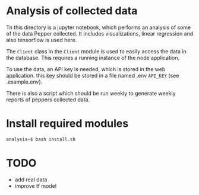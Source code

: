 # Analysis of collected data

Tn this directory is a jupyter notebook, which performs an analysis of some of the data Pepper collected.
It includes visualizations, linear regression and also tensorflow is used here.

The `Client` class in the `Client` module is used to easily access the data in the database. This requires a running instance of the node application.

To use the data, an API key is needed, which is stored in the web application. this key should be stored in a file named .env `API_KEY` (see .example.env).

There is also a script which should be run weekly to generate weekly reports of peppers collected data.

# Install required modules

```bash
analysis~$ bash install.sh
```

# TODO

- add real data
- improve tf model
